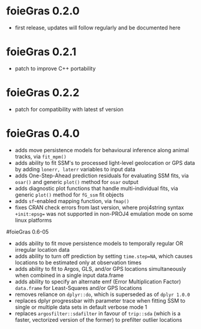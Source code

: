 # foieGras 0.2.0

* first release, updates will follow regularly and be documented here

# foieGras 0.2.1

* patch to improve C++ portability

# foieGras 0.2.2

* patch for compatibility with latest sf version

# foieGras 0.4.0

* adds move persistence models for behavioural inference along animal tracks, via `fit_mpm()`
* adds ability to fit SSM's to processed light-level geolocation or GPS data by adding `lonerr, laterr` variables to input data
* adds One-Step-Ahead prediction residuals for evaluating SSM fits, via `osar()` and generic `plot()` method for `osar` output
* adds diagnostic plot functions that handle multi-individual fits, via generic `plot()` method for `fG_ssm` fit objects
* adds `sf`-enabled mapping function, via `fmap()`
* fixes CRAN check errors from last version, where proj4string syntax `+init:epsg=` was not supported in non-PROJ4 emulation mode on some linux platforms

#foieGras 0.6-05

* adds ability to fit move persistence models to temporally regular OR irregular location data
* adds ability to turn off prediction by setting `time.step=NA`, which causes locations to be estimated only at observation times
* adds ability to fit to Argos, GLS, and/or GPS locations simultaneously when combined in a single input data.frame
* adds ability to specify an alternate emf (Error Multiplication Factor) `data.frame` for Least-Squares and/or GPS locations
* removes reliance on `dplyr::do`, which is superseded as of `dplyr 1.0.0`
* replaces dplyr progressbar with parameter trace when fitting SSM to single or multiple data sets in default verbose mode 1
* replaces `argosfilter::sdafilter` in favour of `trip::sda` (which is a faster, vectorized version of the former) to prefilter outlier locations